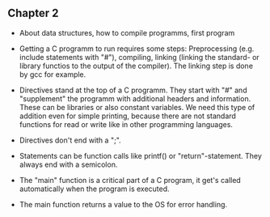 ## Chapter 2

- About data structures, how to compile programms, first program

- Getting a C programm to run requires some steps: Preprocessing (e.g. include statements with "#"), compiling, linking (linking the standard- or library functios to the output of the compiler). The linking step is done by gcc for example.

- Directives stand at the top of a C programm. They start with "#" and "supplement" the programm with additional headers and information. These can be libraries or also constant variables. We need this type of addition even for simple printing, because there are not standard functions for read or write like in other programming languages.

- Directives don't end with a ";".

- Statements can be function calls like printf() or "return"-statement. They always end with a semicolon.

- The "main" function is a critical part of a C program, it get's called automatically when the program is executed.

- The main function returns a value to the OS for error handling.
